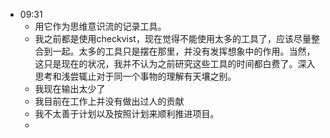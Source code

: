 - 09:31
    - 用它作为思维意识流的记录工具。
    - 我之前都是使用checkvist，现在觉得不能使用太多的工具了，应该尽量整合到一起。太多的工具只是摆在那里，并没有发挥想象中的作用。当然，这只是现在的状况，我并不认为之前研究这些工具的时间都白费了。深入思考和浅尝辄止对于同一个事物的理解有天壤之别。
    - 我现在输出太少了
    - 我目前在工作上并没有做出过人的贡献
    - 我不太善于计划以及按照计划来顺利推进项目。
    - 
